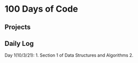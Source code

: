 # 100 Days of Code

## Projects   

## Daily Log
Day 1(10/3/21): 1. Section 1 of Data Structures and Algorithms
                2.
